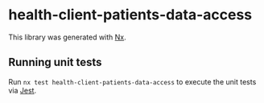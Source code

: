 # health-client-patients-data-access

This library was generated with [Nx](https://nx.dev).

## Running unit tests

Run `nx test health-client-patients-data-access` to execute the unit tests via [Jest](https://jestjs.io).
